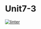 # Unit7-3
 [![linter](https://github.com/markcompsci/Unit7-3/workflows/linter/badge.svg)](https://github.com/marketplace/actions/super-linter)
